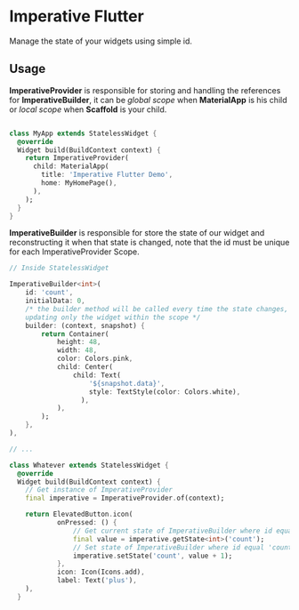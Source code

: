 # Imperative Flutter

Manage the state of your widgets using simple id.

## Usage
**ImperativeProvider** is responsible for storing and handling the references for **ImperativeBuilder**, it can be _global scope_ when **MaterialApp** is his child or _local scope_ when **Scaffold** is your child.
```dart

class MyApp extends StatelessWidget {
  @override
  Widget build(BuildContext context) {
    return ImperativeProvider(
      child: MaterialApp(
        title: 'Imperative Flutter Demo',
        home: MyHomePage(),
      ),
    );
  }
}
```

**ImperativeBuilder** is responsible for store the state of our widget and reconstructing it when that state is changed, note that the id must be unique for each ImperativeProvider Scope.
```dart
// Inside StatelessWidget

ImperativeBuilder<int>(
    id: 'count',
    initialData: 0,
    /* the builder method will be called every time the state changes,
    updating only the widget within the scope */
    builder: (context, snapshot) {
        return Container(
            height: 48,
            width: 48,
            color: Colors.pink,
            child: Center(
                child: Text(
                    '${snapshot.data}',
                    style: TextStyle(color: Colors.white),
                  ),
            ),
        );
    },
),

// ...

class Whatever extends StatelessWidget {
  @override
  Widget build(BuildContext context) {
    // Get instance of ImperativeProvider
    final imperative = ImperativeProvider.of(context);

    return ElevatedButton.icon(
            onPressed: () {
                // Get current state of ImperativeBuilder where id equal 'count'
                final value = imperative.getState<int>('count');
                // Set state of ImperativeBuilder where id equal 'count' and rebuild
                imperative.setState('count', value + 1);
            },
            icon: Icon(Icons.add),
            label: Text('plus'),
    ),
  }
```
